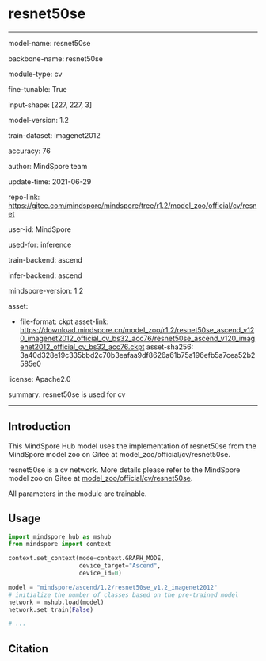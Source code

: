 # resnet50se

---

model-name: resnet50se

backbone-name: resnet50se

module-type: cv

fine-tunable: True

input-shape: [227, 227, 3]

model-version: 1.2

train-dataset: imagenet2012

accuracy: 76

author: MindSpore team

update-time: 2021-06-29

repo-link: <https://gitee.com/mindspore/mindspore/tree/r1.2/model_zoo/official/cv/resnet>

user-id: MindSpore

used-for: inference

train-backend: ascend

infer-backend: ascend

mindspore-version: 1.2

asset:

-
    file-format: ckpt
    asset-link: <https://download.mindspore.cn/model_zoo/r1.2/resnet50se_ascend_v120_imagenet2012_official_cv_bs32_acc76/resnet50se_ascend_v120_imagenet2012_official_cv_bs32_acc76.ckpt>
    asset-sha256: 3a40d328e19c335bbd2c70b3eafaa9df8626a61b75a196efb5a7cea52b2585e0

license: Apache2.0

summary: resnet50se is used for cv

---

## Introduction

This MindSpore Hub model uses the implementation of resnet50se from the MindSpore model zoo on Gitee at model_zoo/official/cv/resnet50se.

resnet50se is a cv network. More details please refer to the MindSpore model zoo on Gitee at [model_zoo/official/cv/resnet50se](https://gitee.com/mindspore/mindspore/blob/r1.2/model_zoo/official/cv/resnet/README.md).

All parameters in the module are trainable.

## Usage

```python
import mindspore_hub as mshub
from mindspore import context

context.set_context(mode=context.GRAPH_MODE,
                    device_target="Ascend",
                    device_id=0)

model = "mindspore/ascend/1.2/resnet50se_v1.2_imagenet2012"
# initialize the number of classes based on the pre-trained model
network = mshub.load(model)
network.set_train(False)

# ...
```

## Citation
